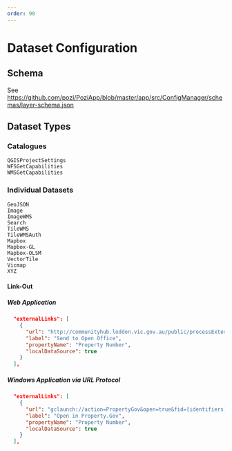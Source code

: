 ```yaml
---
order: 90
---
```


# Dataset Configuration

## Schema

See https://github.com/pozi/PoziApp/blob/master/app/src/ConfigManager/schemas/layer-schema.json

## Dataset Types

### Catalogues

```
QGISProjectSettings
WFSGetCapabilities
WMSGetCapabilities
```

### Individual Datasets

```
GeoJSON
Image
ImageWMS
Search
TileWMS
TileWMSAuth
Mapbox
Mapbox-GL
Mapbox-OLSM
VectorTile
Vicmap
XYZ
```


#### Link-Out

##### Web Application

```json
  "externalLinks": [
    {
      "url": "http://communityhub.loddon.vic.gov.au/public/processExternalAction.aspx?element=assessmentid&source=pozi&id=[identifiers]",
      "label": "Send to Open Office",
      "propertyName": "Property Number",
      "localDataSource": true
    }
  ],
```

##### Windows Application via URL Protocol

```json
  "externalLinks": [
    {
      "url": "gclaunch://action=PropertyGov&open=true&fid=[identifiers]&rnd=1611116478",
      "label": "Open in Property.Gov",
      "propertyName": "Property Number",
      "localDataSource": true
    }
  ],
```
